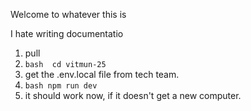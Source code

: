 Welcome to whatever this is

I hate writing documentatio 

1) pull
2) ```bash  cd vitmun-25```
3) get the .env.local file from tech team.
5) ```bash npm run dev ```
6) it should work now, if it doesn't get a new computer.
   
